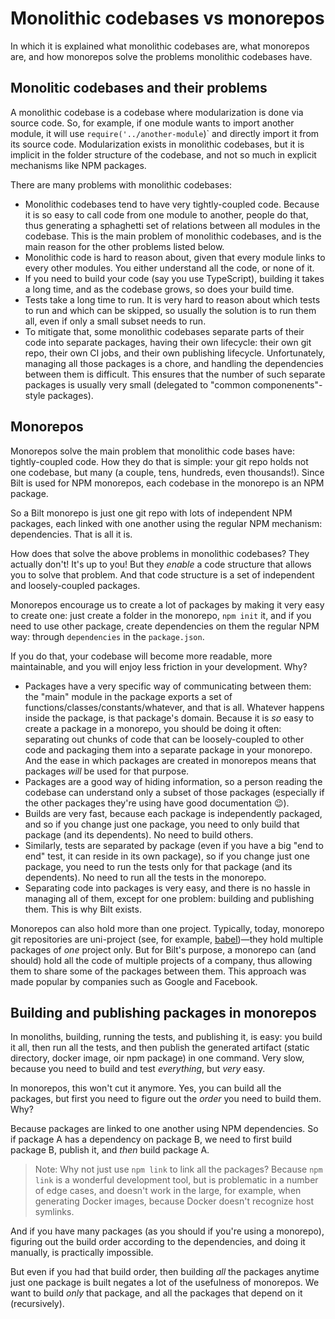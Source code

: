 # Monolithic codebases vs monorepos

In which it is explained what monolithic codebases are, what monorepos are, and how
monorepos solve the problems monolithic codebases have.

## Monolitic codebases and their problems

A monolithic codebase is a codebase where modularization is done via source code. So, for example,
if one module wants to import another module, it will use `require('../another-module`)` and
directly import it from its source code. Modularization exists in monolithic codebases,
but it is implicit in the folder structure of the codebase, and not so much in explicit
mechanisms like NPM packages.

There are many problems with monolithic codebases:

* Monolithic codebases tend to have very tightly-coupled code. Because it is so easy to
  call code from one module to another, people do that, thus generating a sphaghetti set
  of relations between all modules in the codebase. This is the main problem of
  monolithic codebases, and is the main reason for the other problems listed below.
* Monolithic code is hard to reason about, given that every module links to every other modules.
  You either understand all the code, or none of it.
* If you need to build your code (say you use TypeScript), building it takes a long time, and
  as the codebase grows, so does your build time.
* Tests take a long time to run. It is very hard to reason about which tests to run and which
  can be skipped, so usually the solution is to run them all, even if only a small subset
  needs to run.
* To mitigate that, some monolithic codebases separate parts of their code into separate packages,
  having their own lifecycle: their own git repo, their own CI jobs, and their own publishing
  lifecycle. Unfortunately, managing all those packages is a chore, and handling the dependencies
  between them is difficult. This ensures that the number of such separate packages is usually
  very small (delegated to "common componenents"-style packages).

## Monorepos

Monorepos solve the main problem that monolithic code bases have: tightly-coupled code.
How they do that is simple: your git repo holds not one codebase, but many (a couple, tens,
hundreds, even thousands!). Since Bilt is used for NPM monorepos,
each codebase in the monorepo is an NPM package.

So a Bilt monorepo is just one git repo with lots of independent NPM packages, each linked
with one another using the regular NPM mechanism: dependencies. That is all it is.

How does that solve the above problems in monolithic codebases? They actually don't! It's up to
you! But they _enable_ a code structure that allows you to solve that problem. And that
code structure is a set of independent and loosely-coupled packages.

Monorepos encourage us to create a lot of packages by making it very easy to create one:
just create a folder in the monorepo, `npm init` it, and if you need to use other package,
create dependencies on them the regular NPM way: through `dependencies` in the `package.json`.

If you do that, your codebase will become more readable, more maintainable, and you will
enjoy less friction in your development. Why?

* Packages have a very specific way of communicating between them: the "main" module in the package
  exports a set of functions/classes/constants/whatever, and that is all. Whatever happens inside
  the package, is that package's domain. Because it is _so_ easy to create a package in a monorepo,
  you should be doing it often: separating out chunks of code that can be loosely-coupled to other
  code and packaging them into a separate package in your monorepo.
  And the ease in which packages are created in monorepos means
  that packages _will_ be used for that purpose.
* Packages are a good way of hiding information, so a person reading the codebase can understand
  only a subset of those packages (especially if the other packages they're using have
  good documentation 😉).
* Builds are very fast, because each package is independently packaged, and so if you change just
  one package, you need to only build that package (and its dependents). No need to build others.
* Similarly, tests are separated by package (even if you have a big "end to end" test, it can
  reside in its own package), so if you change just one package, you need to run the tests
  only for that package (and its dependents). No need to run all the tests in the monorepo.
* Separating code into packages is very easy, and there is no hassle in managing all
  of them, except for one problem: building and publishing them.
  This is why Bilt exists.

Monorepos can also hold more than one project. Typically, today, monorepo git repositories
are uni-project (see, for example, [babel](https://babeljs.io/))—they hold multiple packages
of _one_ project only. But for Bilt's purpose, a monorepo can (and should)
hold all the code of multiple projects of a company, thus allowing them to share some of the
packages between them. This approach was made popular by companies such as Google and Facebook.

## Building and publishing packages in monorepos

In monoliths, building, running the tests, and publishing it, is easy: you build it all, then
run all the tests, and then publish the generated artifact (static directory, docker image,
oir npm package) in one command. Very slow, because you need to build and test _everything_,
but _very_ easy.

In monorepos, this won't cut it anymore. Yes, you can build all the packages, but first
you need to figure out the _order_ you need to build them. Why?

Because packages are linked to one another using NPM dependencies. So if package A has a dependency
on package B, we need to first build package B, publish it, and _then_ build package A.

> Note: Why not just use `npm link` to link all the packages? Because `npm link` is a wonderful
> development tool, but is problematic in a number of edge cases, and doesn't work in the large,
> for example, when generating Docker images, because Docker doesn't recognize host symlinks.

And if you have many packages (as you should if you're using a monorepo), figuring out the
build order according to the dependencies, and doing it manually, is practically impossible.

But even if you had that build order, then building _all_ the packages anytime just one package
is built negates a lot of the usefulness of monorepos. We want to build _only_ that package,
and all the packages that depend on it (recursively).
